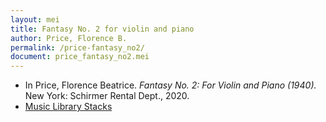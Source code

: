 ```yaml
---
layout: mei
title: Fantasy No. 2 for violin and piano
author: Price, Florence B.
permalink: /price-fantasy_no2/
document: price_fantasy_no2.mei
---
```


- In Price, Florence Beatrice. *Fantasy No. 2: For Violin and Piano (1940).* New York: Schirmer Rental Dept., 2020.
- <a href="https://tufts-primo.hosted.exlibrisgroup.com/permalink/f/bnf7qa/01TUN_ALMA21257856370003851" target="_blank">Music Library Stacks </a>
